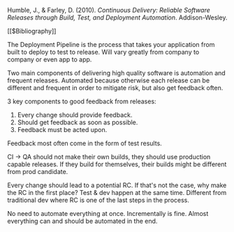 Humble, J., & Farley, D. (2010). _Continuous Delivery: Reliable Software Releases through Build, Test, and Deployment Automation_. Addison-Wesley.

[[$Bibliography]]

The Deployment Pipeline is the process that takes your application from built to deploy to test to release. Will vary greatly from company to company or even app to app.

Two main components of delivering high quality software is automation and frequent releases. Automated because otherwise each release can be different and frequent in order to mitigate risk, but also get feedback often.

3 key components to good feedback from releases:
1. Every change should provide feedback.
2. Should get feedback as soon as possible.
3. Feedback must be acted upon.

Feedback most often come in the form of test results.

CI -> QA should not make their own builds, they should use production capable releases. If they build for themselves, their builds might be different from prod candidate.

Every change should lead to a potential RC. If that's not the case, why make the RC in the first place? Test & dev happen at the same time. Different from traditional dev where RC is one of the last steps in the process.

No need to automate everything at once. Incrementally is fine. Almost everything can and should be automated in the end.

